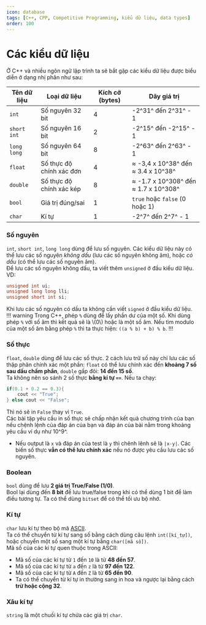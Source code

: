 ```yaml
---
icon: database
tags: [C++, CPP, Competitive Programming, kiểu dữ liệu, data types]
order: 100
---
```


# Các kiểu dữ liệu

Ở C++ và nhiều ngôn ngữ lập trình ta sẽ bắt gặp các kiểu dữ liệu được biểu diễn ở dạng nhị phân như sau:

|Tên dữ liệu|Loại dữ liệu|Kích cỡ (bytes)|Dãy giá trị|
|---|---|---|---|
|`int`|Số nguyên 32 bit|4|-2^31^ đến 2^31^ - 1|
|`short int`|Số nguyên 16 bit|2|-2^15^ đến -2^15^ - 1|
|`long long`|Số nguyên 64 bit|8|-2^63^ đến 2^63^ - 1|
|`float`|Số thực độ chính xác đơn|4|≈ -3,4 x 10^38^ đến ≈ 3.4 x 10^38^|
|`double`|Số thực độ chính xác kép|8|≈ -1.7 x 10^308^ đến ≈ 1.7 x 10^308^|
|`bool`|Giá trị đúng/sai|1|`true` hoặc `false` (0 hoặc 1)|
|`char`|Kí tự|1|-2^7^ đến 2^7^ - 1|


### Số nguyên

`int`, `short int`, `long long` dùng để lưu số nguyên. Các kiểu dữ liệu này có thể lưu các số nguyên *không dấu* (lưu các số nguyên không âm), hoặc *có dấu* (có thể lưu các số nguyên âm). <br>
Để lưu các số nguyên không dấu, ta viết thêm `unsigned` ở đầu kiểu dữ liệu. <br>
VD:
```c++
unsigned int ui;
unsigned long long lli;
unsigned short int si;
```
Khi lưu các số nguyên có dấu ta không cần viết `signed` ở đầu kiểu dữ liệu. <br>
!!! warning
Trong C++, phép `%` dùng để lấy phần dư của một số. Khi dùng phép `%` với số âm thì kết quả sẽ là \\(0\\) hoặc là một số âm. Nếu tìm modulo của một số âm bằng phép `%` thì ta thực hiện: `((a % b) + b) % b`.
!!!

### Số thực
`float`, `double` dùng để lưu các số thực. 2 cách lưu trữ số này chỉ lưu các số thập phân chính xác một phần: `float` có thể lưu chính xác đến **khoảng 7 số sau dấu chấm phẩn**, `double` gấp đôi: **14 đến 15 số**.<br>
Ta không nên so sánh 2 số thực **bằng kí tự `==`**. Nếu ta chạy:

```c++
if(0.1 + 0.2 == 0.3){
	cout << "True";
} else cout << "False";
```
Thì nó sẽ in `False` thay vì `True`.<br>
Các bài tập yêu cầu in số thực sẽ chấp nhận kết quả chương trình của bạn nếu chệnh lệnh của đáp án của bạn và đáp án của bài nằm trong khoảng yêu cầu ví dụ như 10^9^.<br>
- Nếu output là `x` và đáp án của test là `y` thì chênh lênh sẽ là `|x-y|`.
Các biến số thực **vẫn có thể lưu chính xác** nếu nó được yêu cầu lưu các số nguyên.
### Boolean
`bool` dùng để lưu **2 giá trị True/False (1/0)**.<br>
Bool lại dùng đến **8 bit** để lưu true/false trong khi có thể dùng 1 bit để làm điều tương tự. Ta có thể dùng `bitset` để có thể tối ưu bộ nhớ.
### Kí tự
`char` lưu kí tự theo bộ mã [ASCII](https://vi.wikipedia.org/wiki/ASCII).<br>
Ta có thể chuyển từ kí tự sang số bằng cách dùng câu lệnh `int([kí_tự])`, hoặc chuyển một số sang một kí tự bằng `char([mã số])`.<br>
Mã số của các kí tự quen thuộc trong ASCII:<br>
- Mã số của các kí tự từ `1` đến `10` là từ **48 đến 57**.
- Mã số của các kí tự từ `a` đến `z` là từ **97 đến 122**.
- Mã số của các kí tự từ `A` đến `Z` là từ **65 đến 90**.
- Ta có thể chuyển từ kí tự in thường sang in hoa và ngược lại bằng cách **trừ hoặc cộng 32**.


### Xâu kí tự
`string` là một chuối kí tự chứa các giá trị `char`. 